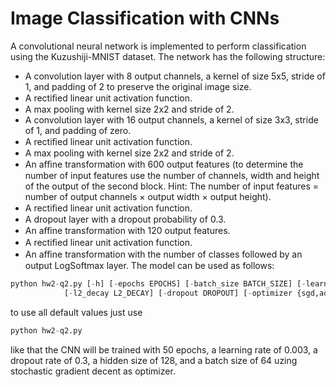 # Image Classification with CNNs
A convolutional neural network is implemented to perform classification using the Kuzushiji-MNIST dataset. The network has the following structure:
-  A convolution layer with 8 output channels, a kernel of size 5x5, stride of 1, and padding of 2 to preserve the original image size.
- A rectiﬁed linear unit activation function.
- A max pooling with kernel size 2x2 and stride of 2.
- A convolution layer with 16 output channels, a kernel of size 3x3, stride of 1, and padding of zero.
- A rectiﬁed linear unit activation function.
- A max pooling with kernel size 2x2 and stride of 2.
- An aﬃne transformation with 600 output features (to determine the number of input features use the number of channels, width and height of the output of the second block. Hint: The number of input 
features = number of output channels × output width × output height).
- A rectiﬁed linear unit activation function.
- A dropout layer with a dropout probability of 0.3.
- An aﬃne transformation with 120 output features.
- A rectiﬁed linear unit activation function.
- An aﬃne transformation with the number of classes followed by an output LogSoftmax layer.
The model can be used as follows:

```python
python hw2-q2.py [-h] [-epochs EPOCHS] [-batch_size BATCH_SIZE] [-learning_rate LEARNING_RATE] 
			[-l2_decay L2_DECAY] [-dropout DROPOUT] [-optimizer {sgd,adam}]
```

to use all default values just use

```python
python hw2-q2.py
```

like that the CNN will be trained with 50 epochs, a learning rate of 0.003, a dropout rate of 0.3, a hidden size of 128, and a batch size of 64 uzing stochastic gradient decent as optimizer.
